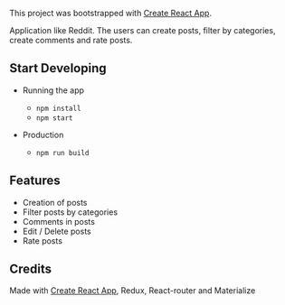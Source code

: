

This project was bootstrapped with [Create React App](https://github.com/facebookincubator/create-react-app).

Application like Reddit. The users can create posts, filter by categories, create comments and rate posts.

## Start Developing

* Running the app
    - `npm install`
    - `npm start`

* Production
    - `npm run build`


## Features
  - Creation of posts
  - Filter posts by categories
  - Comments in posts
  - Edit / Delete posts
  - Rate posts

## Credits

Made with [Create React App](https://github.com/facebookincubator/create-react-app), Redux, React-router and Materialize
